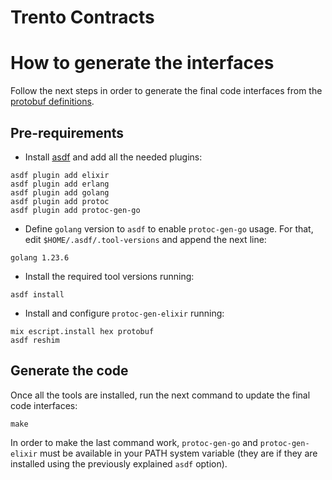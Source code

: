 # Trento Contracts

# How to generate the interfaces

Follow the next steps in order to generate the final code interfaces from the [protobuf definitions](./protobuf/).

## Pre-requirements

- Install [asdf](https://asdf-vm.com/guide/getting-started.html) and add all the needed plugins:

```
asdf plugin add elixir
asdf plugin add erlang
asdf plugin add golang
asdf plugin add protoc
asdf plugin add protoc-gen-go
```

- Define `golang` version to `asdf` to enable `protoc-gen-go` usage. For that, edit `$HOME/.asdf/.tool-versions` and append the next line:

```
golang 1.23.6
```

- Install the required tool versions running:

```
asdf install
```

- Install and configure `protoc-gen-elixir` running:

```
mix escript.install hex protobuf
asdf reshim
```

## Generate the code

Once all the tools are installed, run the next command to update the final code interfaces:

```
make
```

In order to make the last command work, `protoc-gen-go` and `protoc-gen-elixir` must be available in your PATH system variable (they are if they are installed using the previously explained `asdf` option).